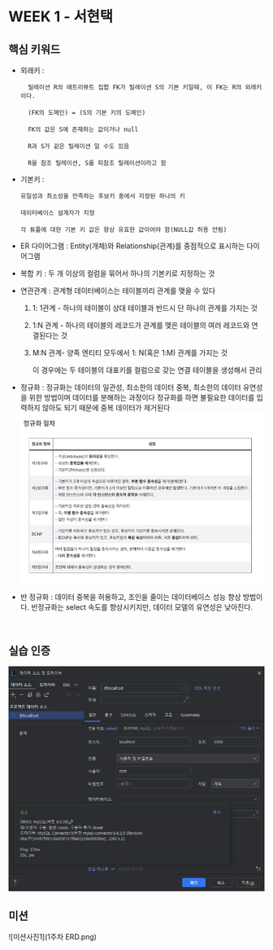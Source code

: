 # WEEK 1 - 서현택

##  핵심 키워드

- 외래키 :

        릴레이션 R의 애트리뷰트 집합 FK가 릴레이션 S의 기본 키일때, 이 FK는 R의 외래키이다.

        (FK의 도메인) = (S의 기본 키의 도메인)

        FK의 값은 S에 존재하는 값이거나 null

        R과 S가 같은 릴레이션 일 수도 있음

        R을 참조 릴레이션, S를 피참조 릴레이션이라고 함
- 기본키 : 
  
      유일성과 최소성을 만족하는 후보키 중에서 지정된 하나의 키

      데이터베이스 설계자가 지정

      각 튜플에 대한 기본 키 값은 항상 유효한 값이어야 함(NULL값 허용 안됨)
- ER 다이어그램 : Entity(개체)와 Relationship(관계)를 중점적으로 표시하는 다이어그램
- 복합 키 : 두 개 이상의 컬럼을 묶어서 하나의 기본키로 지정하는 것
- 연관관계 : 관계형 데이터베이스는 테이블끼리 관계를 맺을 수 있다

    1. 1: 1관계 - 하나의 테이블이 상대 테이블과 반드시 단 하나의 관계를 가지는 것
    2. 1:N 관계 - 하나의 테이블의 레코드가 관계를 맺은 테이블의 여러 레코드와 연결된다는 것
    3. M:N  관계- 양족 엔티티 모두에서 1: N(혹은 1:M) 관계를 가지는 것

       이 경우에는 두 테이블의 대표키를 컬럼으로 갖는 연결 테이블을 생성해서 관리
- 정규화 : 정규화는 데이터의 일관성, 최소한의 데이터 중복, 최소한의 데이터 유연성을 위한 방법이며 데이터를 분해하는 과정이다 
정규화를 하면 불필요한 데이터를 입력하지 않아도 되기 때문에 중복 데이터가 제거된다
![정규화](정규화.png)
- 반 정규화 : 데이터 중복을 허용하고, 조인을 줄이는 데이터베이스 성능 향상 방법이다.
반정규화는 select 속도를 향상시키지만, 데이터 모델의 유연성은 낮아진다.

<br>

## 실습 인증
![실습사진1](1주차-실습.png)

## 미션
![미션사진1](1주차 ERD.png)






